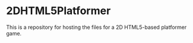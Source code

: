 # 2DHTML5Platformer
This is a repository for hosting the files for a 2D HTML5-based platformer game.
